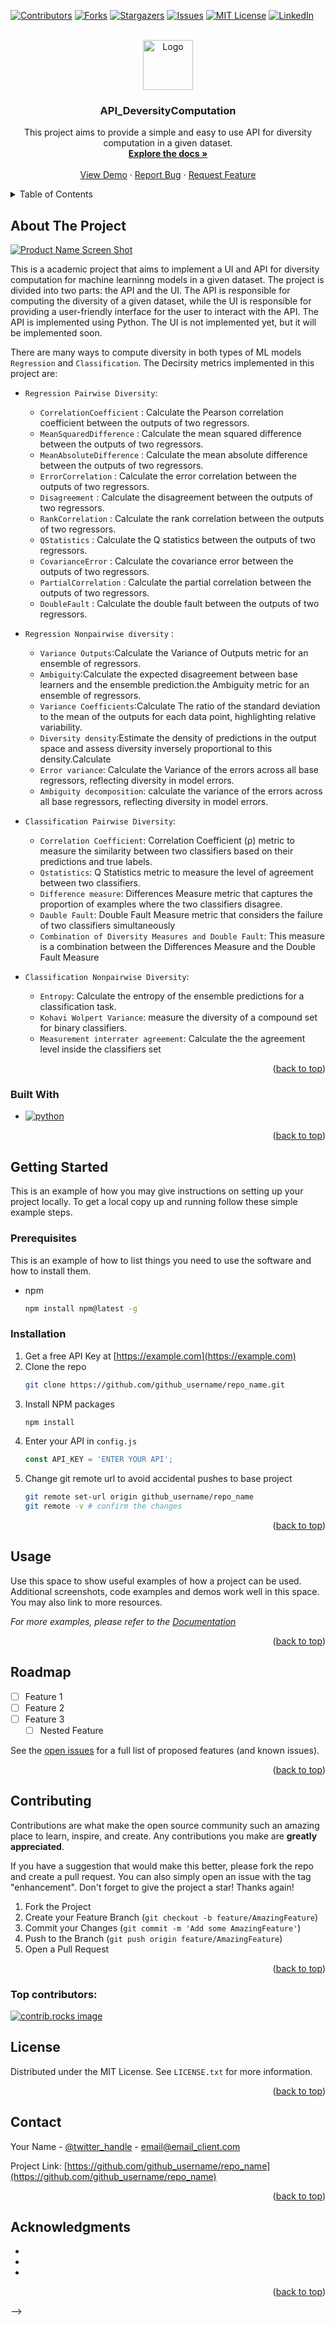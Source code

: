 <!-- Improved compatibility of back to top link: See: https://github.com/othneildrew/Best-README-Template/pull/73 -->
<a id="readme-top"></a>
<!--
*** Thanks for checking out the Best-README-Template. If you have a suggestion
*** that would make this better, please fork the repo and create a pull request
*** or simply open an issue with the tag "enhancement".
*** Don't forget to give the project a star!
*** Thanks again! Now go create something AMAZING! :D
-->



<!-- PROJECT SHIELDS -->
<!--
*** I'm using markdown "reference style" links for readability.
*** Reference links are enclosed in brackets [ ] instead of parentheses ( ).
*** See the bottom of this document for the declaration of the reference variables
*** for contributors-url, forks-url, etc. This is an optional, concise syntax you may use.
*** https://www.markdownguide.org/basic-syntax/#reference-style-links
-->
[![Contributors][contributors-shield]][contributors-url]
[![Forks][forks-shield]][forks-url]
[![Stargazers][stars-shield]][stars-url]
[![Issues][issues-shield]][issues-url]
[![MIT License][license-shield]][license-url]
[![LinkedIn][linkedin-shield]][linkedin-url]



<!-- PROJECT LOGO -->
<br />
<div align="center">
  <a href="https://github.com/scohail/API_DeversityComputation">
    <img src="images/logo.png" alt="Logo" width="80" height="80">
  </a>

<h3 align="center">API_DeversityComputation</h3>

  <p align="center">
    This project aims to provide a simple and easy to use API for diversity computation in a given dataset. 
    <br />
    <a href="https://github.com/scohail/API_DiversityComputation"><strong>Explore the docs »</strong></a>
    <br />
    <br />
    <a href="https://github.com/scohail/API_DiversityComputation">View Demo</a>
    ·
    <a href="https://github.com/scohail/API_DiversityComputation/issues/new?labels=bug&template=bug-report---.md">Report Bug</a>
    ·
    <a href="https://github.com/scohail/API_DiversityComputation/issues/new?labels=enhancement&template=feature-request---.md">Request Feature</a>
  </p>
</div>



<!-- TABLE OF CONTENTS -->
<details>
  <summary>Table of Contents</summary>
  <ol>
    <li>
      <a href="#about-the-project">About The Project</a>
      <ul>
        <li><a href="#built-with">Built With</a></li>
      </ul>
    </li>
    <li>
      <a href="#getting-started">Getting Started</a>
      <ul>
        <li><a href="#prerequisites">Prerequisites</a></li>
        <li><a href="#installation">Installation</a></li>
      </ul>
    </li>
    <li><a href="#usage">Usage</a></li>
    <li><a href="#roadmap">Roadmap</a></li>
    <li><a href="#contributing">Contributing</a></li>
    <li><a href="#license">License</a></li>
    <li><a href="#contact">Contact</a></li>
    <li><a href="#acknowledgments">Acknowledgments</a></li>
  </ol>
</details>



<!-- ABOUT THE PROJECT -->
## About The Project

[![Product Name Screen Shot][product-screenshot]](https://example.com)


This is a academic project that aims to implement a UI and API for diversity computation for machine learninng models in a given dataset. The project is divided into two parts: the API and the UI. The API is responsible for computing the diversity of a given dataset, while the UI is responsible for providing a user-friendly interface for the user to interact with the API. The API is implemented using Python. The UI is not implemented yet, but it will be implemented soon.

There are many ways to compute diversity in both types of ML models `Regression` and `Classification`. The Decirsity metrics implemented in this project are:
* `Regression Pairwise Diversity`:
  * `CorrelationCoefficient` : Calculate the Pearson correlation coefficient between the outputs of two regressors.
  * `MeanSquaredDifference` : Calculate the mean squared difference between the outputs of two regressors.
  * `MeanAbsoluteDifference` : Calculate the mean absolute difference between the outputs of two regressors.
  * `ErrorCorrelation` : Calculate the error correlation between the outputs of two regressors.
  * `Disagreement` : Calculate the disagreement between the outputs of two regressors.
  * `RankCorrelation` : Calculate the rank correlation between the outputs of two regressors.
  * `QStatistics` : Calculate the Q statistics between the outputs of two regressors.
  * `CovarianceError` : Calculate the covariance error between the outputs of two regressors.
  * `PartialCorrelation` : Calculate the partial correlation between the outputs of two regressors. 
  * `DoubleFault` : Calculate the double fault between the outputs of two regressors.

* `Regression Nonpairwise diversity` :
  * `Variance Outputs`:Calculate the Variance of Outputs metric for an ensemble of regressors.
  * `Ambiguity`:Calculate the expected disagreement between base learners and the ensemble prediction.the Ambiguity metric for an ensemble of regressors.
  * `Variance Coefficients`:Calculate The ratio of the standard deviation to the mean of the outputs for each data point, highlighting relative variability.
  * `Diversity density`:Estimate the density of predictions in the output space and assess diversity inversely proportional to this density.Calculate
  * `Error variance`: Calculate the Variance of the errors across all base regressors, reflecting diversity in model errors.
  * `Ambiguity decomposition`: calculate the variance of the errors across all base regressors, reflecting diversity in model errors.

* `Classification Pairwise Diversity`:
  * `Correlation Coefficient`: Correlation Coefficient (ρ) metric to measure the similarity between two classifiers based on their predictions and true labels.
  * `Qstatistics`: Q Statistics metric to measure the level of agreement between two classifiers.
  * `Difference measure`: Differences Measure metric that captures the proportion of examples where the two classifiers disagree.
  * `Dauble Fault`: Double Fault Measure metric that considers the failure of two classifiers simultaneously
  * `Combination of Diversity Measures and Double Fault`: This measure is a combination between the Differences Measure and the Double Fault Measure 

* `Classification Nonpairwise Diversity`:
  * `Entropy`: Calculate the entropy of the ensemble predictions for a classification task.
  * `Kohavi Wolpert Variance`: measure the diversity of a compound set for binary classifiers.
  * `Measurement interrater agreement`: Calculate the the agreement level inside the classifiers set


<p align="right">(<a href="#readme-top">back to top</a>)</p>



### Built With

* [![python][python.org]][python-url]


<p align="right">(<a href="#readme-top">back to top</a>)</p>


<!-- §§§§§§§§§§§§§§§§§§§§§§§§§§§§§§§§§§§§§§§§§§§§§§§§§§§§§§§§§§§§§§§§§§§§§§§§§§§§§§§§§§§§§§§§§§§§§§§§§§§§§§§§ -->


<!-- 
<!-- GETTING STARTED -->

## Getting Started

This is an example of how you may give instructions on setting up your project locally.
To get a local copy up and running follow these simple example steps.

### Prerequisites

This is an example of how to list things you need to use the software and how to install them.
* npm
  ```sh
  npm install npm@latest -g
  ```

### Installation

1. Get a free API Key at [https://example.com](https://example.com)
2. Clone the repo
   ```sh
   git clone https://github.com/github_username/repo_name.git
   ```
3. Install NPM packages
   ```sh
   npm install
   ```
4. Enter your API in `config.js`
   ```js
   const API_KEY = 'ENTER YOUR API';
   ```
5. Change git remote url to avoid accidental pushes to base project
   ```sh
   git remote set-url origin github_username/repo_name
   git remote -v # confirm the changes
   ```

<p align="right">(<a href="#readme-top">back to top</a>)</p>



<!-- USAGE EXAMPLES -->
## Usage

Use this space to show useful examples of how a project can be used. Additional screenshots, code examples and demos work well in this space. You may also link to more resources.

_For more examples, please refer to the [Documentation](https://example.com)_

<p align="right">(<a href="#readme-top">back to top</a>)</p>



<!-- ROADMAP -->
## Roadmap

- [ ] Feature 1
- [ ] Feature 2
- [ ] Feature 3
    - [ ] Nested Feature

See the [open issues](https://github.com/github_username/repo_name/issues) for a full list of proposed features (and known issues).

<p align="right">(<a href="#readme-top">back to top</a>)</p>



<!-- CONTRIBUTING -->
## Contributing

Contributions are what make the open source community such an amazing place to learn, inspire, and create. Any contributions you make are **greatly appreciated**.

If you have a suggestion that would make this better, please fork the repo and create a pull request. You can also simply open an issue with the tag "enhancement".
Don't forget to give the project a star! Thanks again!

1. Fork the Project
2. Create your Feature Branch (`git checkout -b feature/AmazingFeature`)
3. Commit your Changes (`git commit -m 'Add some AmazingFeature'`)
4. Push to the Branch (`git push origin feature/AmazingFeature`)
5. Open a Pull Request

<p align="right">(<a href="#readme-top">back to top</a>)</p>

### Top contributors:

<a href="https://github.com/github_username/repo_name/graphs/contributors">
  <img src="https://contrib.rocks/image?repo=github_username/repo_name" alt="contrib.rocks image" />
</a>



<!-- LICENSE -->
## License

Distributed under the MIT License. See `LICENSE.txt` for more information.

<p align="right">(<a href="#readme-top">back to top</a>)</p>



<!-- CONTACT -->
## Contact

Your Name - [@twitter_handle](https://twitter.com/twitter_handle) - email@email_client.com

Project Link: [https://github.com/github_username/repo_name](https://github.com/github_username/repo_name)

<p align="right">(<a href="#readme-top">back to top</a>)</p>



<!-- ACKNOWLEDGMENTS -->
## Acknowledgments

* []()
* []()
* []()

<p align="right">(<a href="#readme-top">back to top</a>)</p> -->

<!-- §§§§§§§§§§§§§§§§§§§§§§§§§§§§§§§§§§§§§§§§§§§§§§§§§§§§§§§§§§§§§§§§§§§§§§§§§§§§§§§§§§§§§§§§§§§§§§§§§§§§§§§§ -->









<!-- MARKDOWN LINKS & IMAGES -->
<!-- https://www.markdownguide.org/basic-syntax/#reference-style-links -->
[contributors-shield]: https://img.shields.io/github/contributors/github_username/repo_name.svg?style=for-the-badge
[contributors-url]: https://github.com/github_username/repo_name/graphs/contributors
[forks-shield]: https://img.shields.io/github/forks/github_username/repo_name.svg?style=for-the-badge
[forks-url]: https://github.com/github_username/repo_name/network/members
[stars-shield]: https://img.shields.io/github/stars/github_username/repo_name.svg?style=for-the-badge
[stars-url]: https://github.com/github_username/repo_name/stargazers
[issues-shield]: https://img.shields.io/github/issues/github_username/repo_name.svg?style=for-the-badge
[issues-url]: https://github.com/github_username/repo_name/issues
[license-shield]: https://img.shields.io/github/license/github_username/repo_name.svg?style=for-the-badge
[license-url]: https://github.com/github_username/repo_name/blob/master/LICENSE.txt
[linkedin-shield]: https://img.shields.io/badge/-LinkedIn-black.svg?style=for-the-badge&logo=linkedin&colorB=555
[linkedin-url]: https://linkedin.com/in/linkedin_username
[product-screenshot]: images/screenshot.png
[Next.js]: https://legacy.python.org/community/logos/python-logo.png
[Next-url]: https://nextjs.org/
[React.js]: https://img.shields.io/badge/React-20232A?style=for-the-badge&logo=react&logoColor=61DAFB
[React-url]: https://reactjs.org/
[Vue.js]: https://img.shields.io/badge/Vue.js-35495E?style=for-the-badge&logo=vuedotjs&logoColor=4FC08D
[Vue-url]: https://vuejs.org/
[Angular.io]: https://img.shields.io/badge/Angular-DD0031?style=for-the-badge&logo=angular&logoColor=white
[Angular-url]: https://angular.io/
[Svelte.dev]: https://img.shields.io/badge/Svelte-4A4A55?style=for-the-badge&logo=svelte&logoColor=FF3E00
[Svelte-url]: https://svelte.dev/
[Laravel.com]: https://img.shields.io/badge/Laravel-FF2D20?style=for-the-badge&logo=laravel&logoColor=white
[Laravel-url]: https://laravel.com
[Bootstrap.com]: https://img.shields.io/badge/Bootstrap-563D7C?style=for-the-badge&logo=bootstrap&logoColor=white
[Bootstrap-url]: https://getbootstrap.com
[JQuery.com]: https://img.shields.io/badge/jQuery-0769AD?style=for-the-badge&logo=jquery&logoColor=white
[JQuery-url]: https://jquery.com 
[python.org]: https://img.shields.io/badge/Python-3776AB?style=for-the-badge&logo=python&logoColor=white
[python-url]: https://www.python.org/